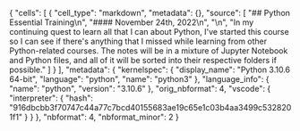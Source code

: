 {
 "cells": [
  {
   "cell_type": "markdown",
   "metadata": {},
   "source": [
    "## Python Essential Training\n",
    "#### November 24th, 2022\n",
    "\n",
    "In my continuing quest to learn all that I can about Python, I've started this course so I can see if there's anything that I missed while learning from other Python-related courses. The notes will be in a mixture of Jupyter Notebook and Python files, and all of it will be sorted into their respective folders if possible."
   ]
  }
 ],
 "metadata": {
  "kernelspec": {
   "display_name": "Python 3.10.6 64-bit",
   "language": "python",
   "name": "python3"
  },
  "language_info": {
   "name": "python",
   "version": "3.10.6"
  },
  "orig_nbformat": 4,
  "vscode": {
   "interpreter": {
    "hash": "916dbcbb3f70747c44a77c7bcd40155683ae19c65e1c03b4aa3499c5328201f1"
   }
  }
 },
 "nbformat": 4,
 "nbformat_minor": 2
}
